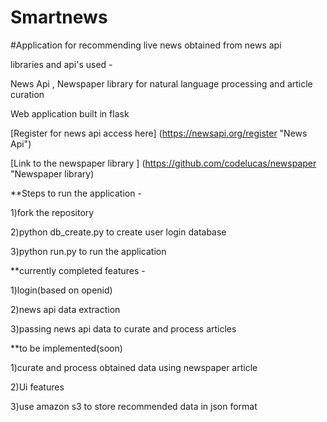 # Smartnews

#Application for recommending live news obtained from news api 

libraries and api's used -

News Api , Newspaper library for natural language processing and article curation 

Web application built in flask 

[Register for news api access here] (https://newsapi.org/register "News Api")

[Link to the newspaper library ] (https://github.com/codelucas/newspaper "Newspaper library)

**Steps to run the application - 

1)fork the repository 

2)python db_create.py to create user  login database 

3)python run.py to run the application

**currently completed features -

1)login(based on openid)

2)news api data extraction

3)passing news api data to curate and process articles

**to be implemented(soon)

1)curate and process obtained data using newspaper article

2)Ui features 

3)use amazon s3 to store recommended data in  json format 
